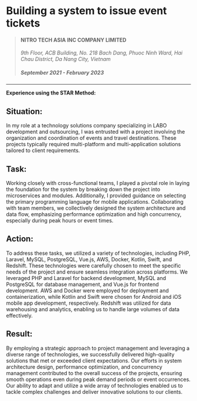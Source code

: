 # Building a system to issue event tickets

> #### NITRO TECH ASIA INC COMPANY LIMITED
> *9th Floor, ACB Building, No. 218 Bach Dang, Phuoc Ninh Ward, Hai Chau District, Da Nang City, Vietnam*
> ##### September 2021 - February 2023
---

**Experience using the STAR Method:**

## Situation:

In my role at a technology solutions company specializing in LABO development and outsourcing, I was entrusted with a
project involving the organization and coordination of events and travel destinations. These projects typically required
multi-platform and multi-application solutions tailored to client requirements.

## Task:

Working closely with cross-functional teams, I played a pivotal role in laying the foundation for the system by breaking
down the project into microservices and modules. Additionally, I provided guidance on selecting the primary programming
language for mobile applications. Collaborating with team members, we collectively designed the system architecture and
data flow, emphasizing performance optimization and high concurrency, especially during peak hours or event times.

## Action:

To address these tasks, we utilized a variety of technologies, including PHP, Laravel, MySQL, PostgreSQL, Vue.js, AWS,
Docker, Kotlin, Swift, and Redshift. These technologies were carefully chosen to meet the specific needs of the project
and ensure seamless integration across platforms. We leveraged PHP and Laravel for backend development, MySQL and
PostgreSQL for database management, and Vue.js for frontend development. AWS and Docker were employed for deployment and
containerization, while Kotlin and Swift were chosen for Android and iOS mobile app development, respectively. Redshift
was utilized for data warehousing and analytics, enabling us to handle large volumes of data effectively.

## Result:

By employing a strategic approach to project management and leveraging a diverse range of technologies, we successfully
delivered high-quality solutions that met or exceeded client expectations. Our efforts in system architecture design,
performance optimization, and concurrency management contributed to the overall success of the projects, ensuring smooth
operations even during peak demand periods or event occurrences. Our ability to adapt and utilize a wide array of
technologies enabled us to tackle complex challenges and deliver innovative solutions to our clients.